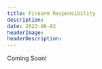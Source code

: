 ```yaml
---
title: Firearm Responsibility
description: 
date: 2023-06-02
headerImage: 
headerDescription:  
---
```


Coming Soon!